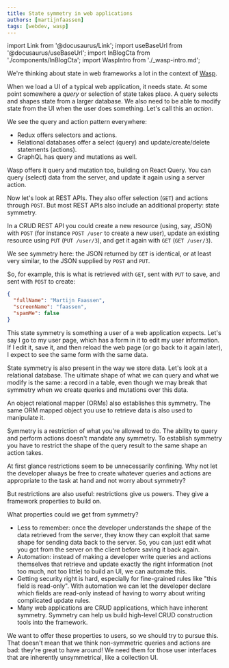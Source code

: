 ```yaml
---
title: State symmetry in web applications
authors: [martijnfaassen]
tags: [webdev, wasp]
---
```


import Link from '@docusaurus/Link';
import useBaseUrl from '@docusaurus/useBaseUrl';
import InBlogCta from './components/InBlogCta';
import WaspIntro from './\_wasp-intro.md';

We're thinking about state in web frameworks a lot in the context of
[Wasp](https://wasp-lang.dev/).

When we load a UI of a typical web application, it needs state. At some point
somewhere a _query_ or selection of state takes place. A query selects and
shapes state from a larger database. We also need to be able to modify state
from the UI when the user does something. Let's call this an _action_.

We see the query and action pattern everywhere:

- Redux offers selectors and actions.
- Relational databases offer a select (query) and update/create/delete
  statements (actions).
- GraphQL has query and mutations as well.

Wasp offers it query and mutation too, building on React Query. You can query
(select) data from the server, and update it again using a server action.

Now let's look at REST APIs. They also offer selection (`GET`) and actions
through `POST`. But most REST APIs also include an additional property: state
symmetry.

In a CRUD REST API you could create a new resource (using, say, JSON) with
`POST` (for instance `POST /user` to create a new user), update an existing
resource using `PUT` (`PUT /user/3`), and get it again with `GET` (`GET /user/3`).

We see symmetry here: the JSON returned by `GET` is identical, or at least very
similar, to the JSON supplied by `POST` and `PUT`.

So, for example, this is what is retrieved with `GET`, sent with `PUT` to save,
and sent with `POST` to create:

```json
{
  "fullName": "Martijn Faassen",
  "screenName": "faassen",
  "spamMe": false
}
```

This state symmetry is something a user of a web application expects. Let's say
I go to my user page, which has a form in it to edit my user information. If I
edit it, save it, and then reload the web page (or go back to it again later),
I expect to see the same form with the same data.

State symmetry is also present in the way we store data. Let's look at a
relational database. The ultimate shape of what we can query and what we modify
is the same: a record in a table, even though we may break that symmetry when
we create queries and mutations over this data.

An object relational mapper (ORMs) also establishes this symmetry. The same ORM
mapped object you use to retrieve data is also used to manipulate it.

Symmetry is a restriction of what you're allowed to do. The ability to query
and perform actions doesn't mandate any symmetry. To establish symmetry you
have to restrict the shape of the query result to the same shape an action
takes.

At first glance restrictions seem to be unnecessarily confining. Why not let
the developer always be free to create whatever queries and actions are
appropriate to the task at hand and not worry about symmetry?

But restrictions are also useful: restrictions give us powers. They give a
framework properties to build on.

What properties could we get from symmetry?

- Less to remember: once the developer understands the shape of the data
  retrieved from the server, they know they can exploit that same shape for
  sending data back to the server. So, you can just edit what you got from the
  server on the client before saving it back again.
- Automation: instead of making a developer write queries and actions
  themselves that retrieve and update exactly the right information (not too
  much, not too little) to build an UI, we can automate this.
- Getting security right is hard, especially for fine-grained rules like "this
  field is read-only". With automation we can let the developer declare which
  fields are read-only instead of having to worry about writing complicated
  update rules.
- Many web applications are CRUD applications, which have inherent symmetry.
  Symmetry can help us build high-level CRUD construction tools into the
  framework.

We want to offer these properties to users, so we should try to pursue this.
That doesn't mean that we think non-symmetric queries and actions are bad:
they're great to have around! We need them for those user interfaces
that are inherently unsymmetrical, like a collection UI.
